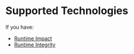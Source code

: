 # Supported Technologies

If you have:

* [Runtime Impact](runtime-impact.md)
* [Runtime Integrity ](runtime-integrity.md)

